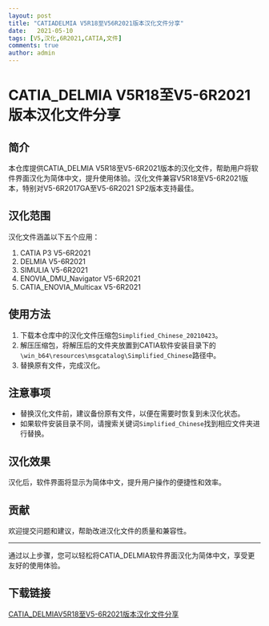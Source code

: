 ```yaml
---
layout: post
title: "CATIADELMIA V5R18至V56R2021版本汉化文件分享"
date:   2021-05-10
tags: [V5,汉化,6R2021,CATIA,文件]
comments: true
author: admin
---
```

# CATIA_DELMIA V5R18至V5-6R2021版本汉化文件分享

## 简介
本仓库提供CATIA_DELMIA V5R18至V5-6R2021版本的汉化文件，帮助用户将软件界面汉化为简体中文，提升使用体验。汉化文件兼容V5R18至V5-6R2021版本，特别对V5-6R2017GA至V5-6R2021 SP2版本支持最佳。

## 汉化范围
汉化文件涵盖以下五个应用：
1. CATIA P3 V5-6R2021
2. DELMIA V5-6R2021
3. SIMULIA V5-6R2021
4. ENOVIA_DMU_Navigator V5-6R2021
5. CATIA_ENOVIA_Multicax V5-6R2021

## 使用方法
1. 下载本仓库中的汉化文件压缩包`Simplified_Chinese_20210423`。
2. 解压压缩包，将解压后的文件夹放置到CATIA软件安装目录下的`\win_b64\resources\msgcatalog\Simplified_Chinese`路径中。
3. 替换原有文件，完成汉化。

## 注意事项
- 替换汉化文件前，建议备份原有文件，以便在需要时恢复到未汉化状态。
- 如果软件安装目录不同，请搜索关键词`Simplified_Chinese`找到相应文件夹进行替换。

## 汉化效果
汉化后，软件界面将显示为简体中文，提升用户操作的便捷性和效率。

## 贡献
欢迎提交问题和建议，帮助改进汉化文件的质量和兼容性。

---

通过以上步骤，您可以轻松将CATIA_DELMIA软件界面汉化为简体中文，享受更友好的使用体验。

## 下载链接

[CATIA_DELMIAV5R18至V5-6R2021版本汉化文件分享](https://pan.quark.cn/s/7db8b8c50db4)